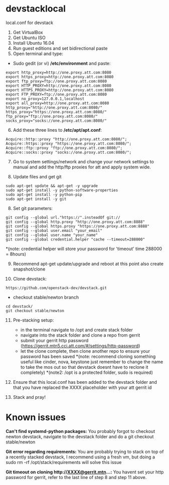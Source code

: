 # devstacklocal
local.conf for devstack

1. Get VirtualBox
2. Get Ubuntu ISO
3. Install Ubuntu 16.04
4. Run guest editions and set bidirectional paste
5. Open terminal and type:
  * Sudo gedit (or vi) **/etc/environment** and paste:
```
export http_proxy=http://one.proxy.att.com:8080
export https_proxy=http://one.proxy.att.com:8080
export ftp_proxy=ftp://one.proxy.att.com:8080
export HTTP_PROXY=http://one.proxy.att.com:8080
export HTTPS_PROXY=http://one.proxy.att.com:8080
export FTP_PROXY=ftp://one.proxy.att.com:8080
export no_proxy=127.0.0.1,localhost
export all_proxy=http://one.proxy.att.com:8080
http_proxy="http://one.proxy.att.com:8080/"
https_proxy="https://one.proxy.att.com:8080/"
ftp_proxy="ftp://one.proxy.att.com:8080/"
socks_proxy="socks://one.proxy.att.com:8080/"
```

6. Add these three lines to **/etc/apt/apt.conf**:
```
Acquire::http::proxy "http://one.proxy.att.com:8080/";
Acquire::https::proxy "https://one.proxy.att.com:8080/";
Acquire::ftp::proxy "ftp://one.proxy.att.com:8080/";
Acquire::socks::proxy "socks://one.proxy.att.com:8080/";
```

7. Go to system settings/network and change your network settings to manual and add the http/ftp proxies for att and apply system wide.

8. Update files and get git
```
sudo apt-get update && apt-get -y upgrade
sudo apt-get install -y python-software-properties
sudo apt-get install -y python-pip
sudo apt-get install -y git
```

8. Set git parameters:
```
git config --global url."https://".insteadOf git://
git config --global http.proxy "http://one.proxy.att.com:8888"
git config --global https.proxy "https://one.proxy.att.com:8888"
git config --global user.email "your_email"
git config --global user.name "your_name"
git config --global credential.helper "cache --timeout=288000"
```
  *(note: credential helper will store your password for 'timeout' time 288000 = 8hours)

9. Recommend apt-get update/upgrade and reboot at this point also create snapshot/clone

10. Clone devstack:
```
https://github.com/openstack-dev/devstack.git
```
  * checkout stable/newton branch
```
cd devstack/
git checkout stable/newton
```

11. Pre-stacking setup:
    * in the terminal navigate to /opt and create stack folder
    * navigate into the stack folder and clone a repo from gerrit
    * submit your gerrit http password (https://gerrit.mtn5.cci.att.com/#/settings/http-password)
    * let the clone complete, then clone another repo to ensure your password has been saved
    *(note: recommend cloning something useful like cinder, nova, keystone just remember to change the name to take the mos out so that devstack doesnt have to reclone it completely)
    *(note2: /opt is a protected folder, sudo is required)

12. Ensure that this local.conf has been added to the devstack folder and that you have replaced the XXXX placeholder with your att gerrit id

13. Stack and pray!


# Known issues

**Can't find systemd-python packages:** You probably forgot to checkout newton devstack, navigate to the devstack folder and do a git checkout stable/newton

**Git error regarding requirements:** You are probably trying to stack on top of a recently stacked devstack, I recommend using a fresh vm, but doing a sudo rm -rf /opt/stack/requirements will solve this issue

**Git timeout on cloning http://XXXX@gerrit.mtn...:** You havent set your http password for gerrit, refer to the last line of step 8 and step 11 above.


